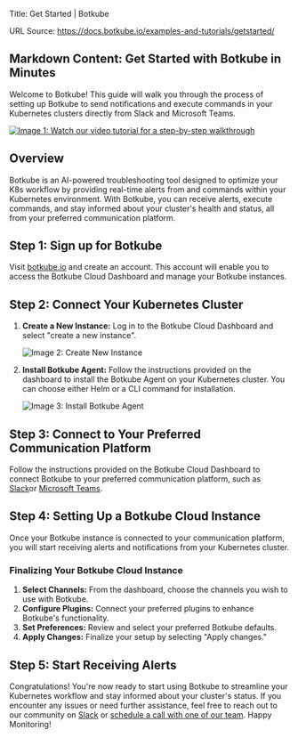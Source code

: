Title: Get Started | Botkube

URL Source: https://docs.botkube.io/examples-and-tutorials/getstarted/

Markdown Content:
Get Started with Botkube in Minutes
-----------------------------------

Welcome to Botkube! This guide will walk you through the process of setting up Botkube to send notifications and execute commands in your Kubernetes clusters directly from Slack and Microsoft Teams.

[![Image 1: Watch our video tutorial for a step-by-step walkthrough](https://img.youtube.com/vi/AGKJsNro4jE/0.jpg)](https://www.youtube.com/watch?v=AGKJsNro4jE&t=59s "Watch our video tutorial for a step-by-step walkthrough")

Overview[​](#overview "Direct link to Overview")
------------------------------------------------

Botkube is an AI-powered troubleshooting tool designed to optimize your K8s workflow by providing real-time alerts from and commands within your Kubernetes environment. With Botkube, you can receive alerts, execute commands, and stay informed about your cluster's health and status, all from your preferred communication platform.

Step 1: Sign up for Botkube[​](#step-1-sign-up-for-botkube "Direct link to Step 1: Sign up for Botkube")
--------------------------------------------------------------------------------------------------------

Visit [botkube.io](http://botkube.io/) and create an account. This account will enable you to access the Botkube Cloud Dashboard and manage your Botkube instances.

Step 2: Connect Your Kubernetes Cluster[​](#step-2-connect-your-kubernetes-cluster "Direct link to Step 2: Connect Your Kubernetes Cluster")
--------------------------------------------------------------------------------------------------------------------------------------------

1.  **Create a New Instance:** Log in to the Botkube Cloud Dashboard and select "create a new instance".
    
    ![Image 2: Create New Instance](https://docs.botkube.io/assets/images/create-new-instance-e61971eb5a0d3d7d2359e31fc38d8870.png)
    
2.  **Install Botkube Agent:** Follow the instructions provided on the dashboard to install the Botkube Agent on your Kubernetes cluster. You can choose either Helm or a CLI command for installation.
    
    ![Image 3: Install Botkube Agent](https://docs.botkube.io/assets/images/install-agent-1f2a430da33c7648736702596a696b5d.png)
    

Step 3: Connect to Your Preferred Communication Platform[​](#step-3-connect-to-your-preferred-communication-platform "Direct link to Step 3: Connect to Your Preferred Communication Platform")
-----------------------------------------------------------------------------------------------------------------------------------------------------------------------------------------------

Follow the instructions provided on the Botkube Cloud Dashboard to connect Botkube to your preferred communication platform, such as [Slack](https://docs.botkube.io/installation/slack/cloud-slack)or [Microsoft Teams](https://docs.botkube.io/installation/teams/).

Step 4: Setting Up a Botkube Cloud Instance[​](#step-4-setting-up-a-botkube-cloud-instance "Direct link to Step 4: Setting Up a Botkube Cloud Instance")
--------------------------------------------------------------------------------------------------------------------------------------------------------

Once your Botkube instance is connected to your communication platform, you will start receiving alerts and notifications from your Kubernetes cluster.

### Finalizing Your Botkube Cloud Instance[​](#finalizing-your-botkube-cloud-instance "Direct link to Finalizing Your Botkube Cloud Instance")

1.  **Select Channels:** From the dashboard, choose the channels you wish to use with Botkube.
2.  **Configure Plugins:** Connect your preferred plugins to enhance Botkube's functionality.
3.  **Set Preferences:** Review and select your preferred Botkube defaults.
4.  **Apply Changes:** Finalize your setup by selecting "Apply changes."

Step 5: Start Receiving Alerts[​](#step-5-start-receiving-alerts "Direct link to Step 5: Start Receiving Alerts")
-----------------------------------------------------------------------------------------------------------------

Congratulations! You're now ready to start using Botkube to streamline your Kubernetes workflow and stay informed about your cluster's status. If you encounter any issues or need further assistance, feel free to reach out to our community on [Slack](https://join.botkube.io/) or [schedule a call with one of our team](https://calendly.com/d/274-ytm-6mk/chat-with-the-botkube-team-30-minutes). Happy Monitoring!
